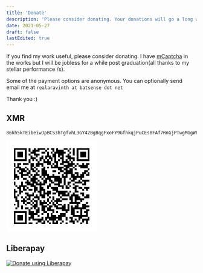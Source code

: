 ```yaml
---
title: 'Donate'
description: 'Please consider donating. Your donations will go a long way in supporting me. Thanks!'
date: 2021-05-27
draft: false
lastEdited: true
---
```


If you find my work useful, please consider donating. I have
[mCaptcha](https://mcaptcha.org) in the works but I will be jobless for
a while post graduation(all thanks to my stellar performance /s).

Some of the payment options are anonymous. You can optionally send
email me at `realaravinth at batsense dot net`

Thank you :)

## XMR

```
86kh5kTEibeiwJpBCS3hTgfvhL3GY42BgBqgFxoFY9GfhkqjPuCEs8FAf7RnGjPTwgMGgWFHApKZaCvVWarZZLscUx2rQSR
```

![Monero address QR code](/realaravinth-donations-monero-address-qr.png)

## Liberapay

[![Donate using Liberapay](https://liberapay.com/assets/widgets/donate.svg)](https://liberapay.com/realaravinth/donate">)
